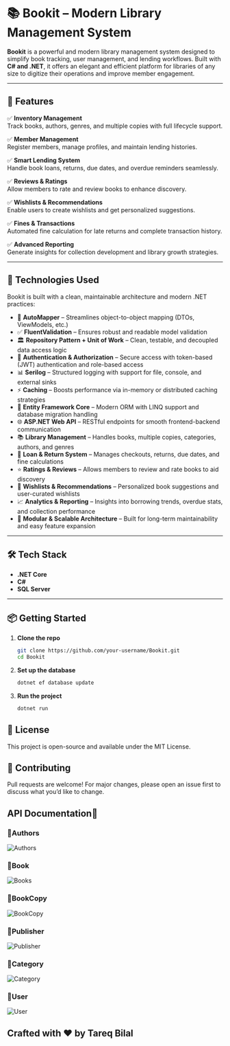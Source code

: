 # 📚 Bookit – Modern Library Management System

**Bookit** is a powerful and modern library management system designed to simplify book tracking, user management, and lending workflows. Built with **C# and .NET**, it offers an elegant and efficient platform for libraries of any size to digitize their operations and improve member engagement.

---

## 🚀 Features

✅ **Inventory Management**  
Track books, authors, genres, and multiple copies with full lifecycle support.

✅ **Member Management**  
Register members, manage profiles, and maintain lending histories.

✅ **Smart Lending System**  
Handle book loans, returns, due dates, and overdue reminders seamlessly.

✅ **Reviews & Ratings**  
Allow members to rate and review books to enhance discovery.

✅ **Wishlists & Recommendations**  
Enable users to create wishlists and get personalized suggestions.

✅ **Fines & Transactions**  
Automated fine calculation for late returns and complete transaction history.

✅ **Advanced Reporting**  
Generate insights for collection development and library growth strategies.

---

## 🧠 Technologies Used

Bookit is built with a clean, maintainable architecture and modern .NET practices:

- 🔄 **AutoMapper** – Streamlines object-to-object mapping (DTOs, ViewModels, etc.)
- ✅ **FluentValidation** – Ensures robust and readable model validation
- 🏛 **Repository Pattern + Unit of Work** – Clean, testable, and decoupled data access logic
- 🔐 **Authentication & Authorization** – Secure access with token-based (JWT) authentication and role-based access
- 📊 **Serilog** – Structured logging with support for file, console, and external sinks
- ⚡ **Caching** – Boosts performance via in-memory or distributed caching strategies
- 🧪 **Entity Framework Core** – Modern ORM with LINQ support and database migration handling
- 🌐 **ASP.NET Web API** – RESTful endpoints for smooth frontend-backend communication
- 📚 **Library Management** – Handles books, multiple copies, categories, authors, and genres
- 🔁 **Loan & Return System** – Manages checkouts, returns, due dates, and fine calculations
- ⭐ **Ratings & Reviews** – Allows members to review and rate books to aid discovery
- 📝 **Wishlists & Recommendations** – Personalized book suggestions and user-curated wishlists
- 📈 **Analytics & Reporting** – Insights into borrowing trends, overdue stats, and collection performance
- 🧱 **Modular & Scalable Architecture** – Built for long-term maintainability and easy feature expansion

---

## 🛠️ Tech Stack

- **.NET Core**
- **C#**
- **SQL Server**

---

## 📦 Getting Started

1. **Clone the repo**
   
   ```bash
   git clone https://github.com/your-username/Bookit.git
   cd Bookit

3. **Set up the database**
   
   ```bash
   dotnet ef database update

5. **Run the project**
   
   ```bash
   dotnet run

## 📄 License
This project is open-source and available under the MIT License.

## 🙌 Contributing
Pull requests are welcome! For major changes, please open an issue first to discuss what you’d like to change.

## API Documentation📜

### 🔹Authors

![Authors](https://github.com/user-attachments/assets/753d466e-6766-4411-bffc-591308e9f9f2)

### 🔹Book

![Books](https://github.com/user-attachments/assets/612cfa7b-d18b-4fe0-9fd2-9cb09892d029)

### 🔹BookCopy

![BookCopy](https://github.com/user-attachments/assets/8daa91b8-c884-4ed1-bc06-8c99d50b5261)

### 🔹Publisher

![Publisher](https://github.com/user-attachments/assets/3c552660-7cef-450f-ac15-1e067e125eb9)

### 🔹Category

![Category](https://github.com/user-attachments/assets/cdfa21f9-a6c7-4372-b115-db840c36acc4)

### 🔹User

![User](https://github.com/user-attachments/assets/45b0dbda-dc15-42ed-8d62-d90f3857aa55)


## Crafted with ❤️ by Tareq Bilal


